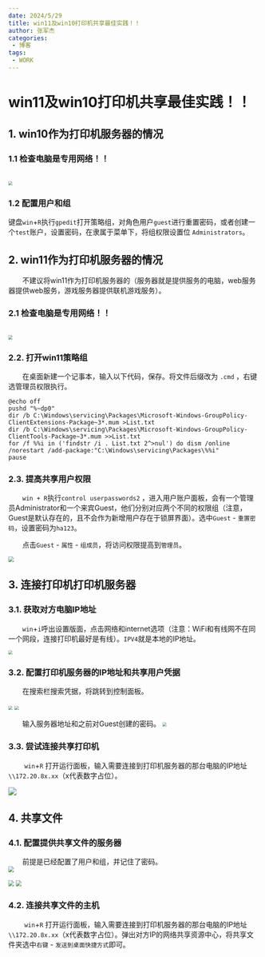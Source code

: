 ```yaml
---
date: 2024/5/29
title: win11及win10打印机共享最佳实践！！
author: 张军杰
categories:
 - 博客
tags:
 - WORK
---
```

# win11及win10打印机共享最佳实践！！

## 1. win10作为打印机服务器的情况
### 1.1 检查电脑是专用网络！！
<br/>
<img src="https://gitee.com/zhangjunjiee/article-images/raw/master/images/202405302243968.png" style="zoom:52%;"/>

### 1.2 配置用户和组


键盘`win`+`R`执行`gpedit`打开策略组，对角色用户`guest`进行重置密码，或者创建一个`test`账户，设置密码，在隶属于菜单下，将组权限设置位 `Administrators`。

## 2. win11作为打印机服务器的情况

&emsp;&emsp;不建议将win11作为打印机服务器的（服务器就是提供服务的电脑，web服务器提供web服务，游戏服务器提供联机游戏服务）。

### 2.1 检查电脑是专用网络！！
<br/>
<img src="https://gitee.com/zhangjunjiee/article-images/raw/master/images/202405302132153.png" style="zoom:52%;"/>

### 2.2. 打开win11策略组

&emsp;&emsp;在桌面新建一个记事本，输入以下代码，保存。将文件后缀改为 `.cmd` ，右键选管理员权限执行。
```sh:no-line-numbers
@echo off
pushd "%~dp0"
dir /b C:\Windows\servicing\Packages\Microsoft-Windows-GroupPolicy-ClientExtensions-Package~3*.mum >List.txt
dir /b C:\Windows\servicing\Packages\Microsoft-Windows-GroupPolicy-ClientTools-Package~3*.mum >>List.txt
for /f %%i in ('findstr /i . List.txt 2^>nul') do dism /online /norestart /add-package:"C:\Windows\servicing\Packages\%%i"
pause

```
### 2.3. 提高共享用户权限

&emsp;&emsp;`win + R`执行`control userpasswords2` ，进入用户账户面板，会有一个管理员Administrator和一个来宾Guest，他们分别对应两个不同的权限组（注意，Guest是默认存在的，且不会作为新增用户存在于锁屏界面）。选中`Guest` - `重置密码`，设置密码为`ha123`。

&emsp;&emsp;点击`Guest` - `属性` - `组成员`，将访问权限提高到`管理员`。

<img src="https://gitee.com/zhangjunjiee/article-images/raw/master/images/202405292336293.png" style="zoom:66%;"/>

## 3. 连接打印机打印机服务器
### 3.1. 获取对方电脑IP地址

&emsp;&emsp;`win`+`i`呼出设置版面，点击网络和internet选项（注意：WiFi和有线网不在同一个网段，连接打印机最好是有线）。`IPV4`就是本地的IP地址。

<img src="https://gitee.com/zhangjunjiee/article-images/raw/master/images/202405292347231.png" style="zoom:53%;"/>

### 3.2. 配置打印机服务器的IP地址和共享用户凭据

&emsp;&emsp;在搜索栏搜索凭据，将跳转到控制面板。

<img src="https://gitee.com/zhangjunjiee/article-images/raw/master/images/202405292358493.png" style="zoom:52%;"/>

<img src="https://gitee.com/zhangjunjiee/article-images/raw/master/images/202405300000014.png" style="zoom:52%;"/>

&emsp;&emsp;输入服务器地址和之前对Guest创建的密码。
<img src="https://gitee.com/zhangjunjiee/article-images/raw/master/images/202405300001182.png" style="zoom:52%;"/>

### 3.3. 尝试连接共享打印机

&emsp;&emsp; `win`+`R` 打开运行面板，输入需要连接到打印机服务器的那台电脑的IP地址`\\172.20.8x.xx`（x代表数字占位）。

<img src="https://gitee.com/zhangjunjiee/article-images/raw/master/images/202405302142228.png"/>


## 4. 共享文件

### 4.1. 配置提供共享文件的服务器
&emsp;&emsp;前提是已经配置了用户和组，并记住了密码。
<br/>
<img src="https://gitee.com/zhangjunjiee/article-images/raw/master/images/202405302243949.png" style="zoom:70%;"/>

<img src="https://gitee.com/zhangjunjiee/article-images/raw/master/images/202405302255352.png" style="zoom:70%;"/>
<img src="https://gitee.com/zhangjunjiee/article-images/raw/master/images/202405302246938.png" style="zoom:70%;"/>

### 4.2. 连接共享文件的主机
&emsp;&emsp; `win`+`R` 打开运行面板，输入需要连接到打印机服务器的那台电脑的IP地址`\\172.20.8x.xx`（x代表数字占位）。弹出对方IP的网络共享资源中心，将共享文件夹选中`右键` - `发送到桌面快捷方式`即可。
